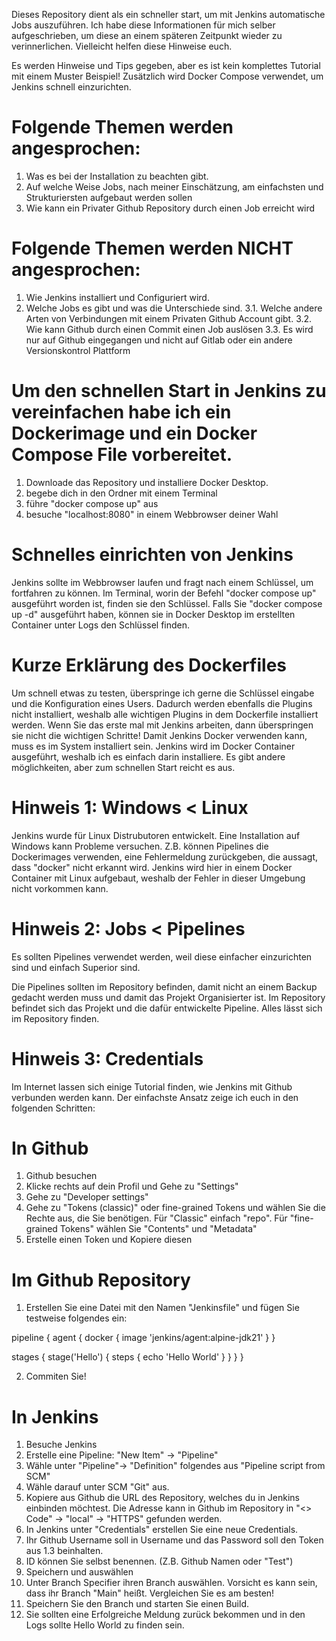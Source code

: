 Dieses Repository dient als ein schneller start, um mit Jenkins automatische Jobs auszuführen.
Ich habe diese Informationen für mich selber aufgeschrieben, um diese an einem späteren Zeitpunkt wieder zu verinnerlichen. 
Vielleicht helfen diese Hinweise euch.

Es werden Hinweise und Tips gegeben, aber es ist kein komplettes Tutorial mit einem Muster Beispiel! 
Zusätzlich wird Docker Compose verwendet, um Jenkins schnell einzurichten.

# Folgende Themen werden angesprochen:
1. Was es bei der Installation zu beachten gibt.
2. Auf welche Weise Jobs, nach meiner Einschätzung, am einfachsten und Strukturiersten aufgebaut werden sollen
3. Wie kann ein Privater Github Repository durch einen Job erreicht wird 

# Folgende Themen werden NICHT angesprochen:
1. Wie Jenkins installiert und Configuriert wird.
2. Welche Jobs es gibt und was die Unterschiede sind.
3.1. Welche andere Arten von Verbindungen mit einem Privaten Github Account gibt.
3.2. Wie kann Github durch einen Commit einen Job auslösen
3.3. Es wird nur auf Github eingegangen und nicht auf Gitlab oder ein andere Versionskontrol Plattform

# Um den schnellen Start in Jenkins zu vereinfachen habe ich ein Dockerimage und ein Docker Compose File vorbereitet.
1. Downloade das Repository und installiere Docker Desktop.
2. begebe dich in den Ordner mit einem Terminal
3. führe "docker compose up" aus
4. besuche "localhost:8080" in einem Webbrowser deiner Wahl

# Schnelles einrichten von Jenkins
Jenkins sollte im Webbrowser laufen und fragt nach einem Schlüssel, um fortfahren zu können. 
Im Terminal, worin der Befehl "docker compose up" ausgeführt worden ist, finden sie den Schlüssel.
Falls Sie "docker compose up -d" ausgeführt haben, können sie in Docker Desktop im erstellten Container unter Logs den Schlüssel finden.

# Kurze Erklärung des Dockerfiles
Um schnell etwas zu testen, überspringe ich gerne die Schlüssel eingabe und die Konfiguration eines Users.
Dadurch werden ebenfalls die Plugins nicht installiert, weshalb alle wichtigen Plugins in dem Dockerfile installiert werden.
Wenn Sie das erste mal mit Jenkins arbeiten, dann überspringen sie nicht die wichtigen Schritte!
Damit Jenkins Docker verwenden kann, muss es im System installiert sein. Jenkins wird im Docker Container ausgeführt, weshalb ich es einfach darin installiere. Es gibt andere möglichkeiten, aber zum schnellen Start reicht es aus.

# Hinweis 1: Windows < Linux
Jenkins wurde für Linux Distrubutoren entwickelt. 
Eine Installation auf Windows kann Probleme versuchen. Z.B. können Pipelines die Dockerimages verwenden, eine Fehlermeldung zurückgeben, die aussagt, dass "docker" nicht erkannt wird. 
Jenkins wird hier in einem Docker Container mit Linux aufgebaut, weshalb der Fehler in dieser Umgebung nicht vorkommen kann. 

# Hinweis 2: Jobs < Pipelines
Es sollten Pipelines verwendet werden, weil diese einfacher einzurichten sind und einfach Superior sind.

Die Pipelines sollten im Repository befinden, damit nicht an einem Backup gedacht werden muss und damit das Projekt Organisierter ist. 
Im Repository befindet sich das Projekt und die dafür entwickelte Pipeline.
Alles lässt sich im Repository finden.

# Hinweis 3: Credentials
Im Internet lassen sich einige Tutorial finden, wie Jenkins mit Github verbunden werden kann.
Der einfachste Ansatz zeige ich euch in den folgenden Schritten:
# In Github
1. Github besuchen
2. Klicke rechts auf dein Profil und Gehe zu "Settings"
3. Gehe zu "Developer settings"
4. Gehe zu "Tokens (classic)" oder fine-grained Tokens und wählen Sie die Rechte aus, die Sie benötigen. Für "Classic" einfach "repo". Für "fine-grained Tokens" wählen Sie "Contents" und "Metadata"
6. Erstelle einen Token und Kopiere diesen

# Im Github Repository
1. Erstellen Sie eine Datei mit den Namen "Jenkinsfile" und fügen Sie testweise folgendes ein:

pipeline {
  agent {
    docker {
      image 'jenkins/agent:alpine-jdk21'
    }
  }
  
  stages {
    stage('Hello') {
      steps {
        echo 'Hello World'
      }
    }
  }
}

2. Commiten Sie!

# In Jenkins
1. Besuche Jenkins
2. Erstelle eine Pipeline: "New Item" -> "Pipeline"
3. Wähle unter "Pipeline"-> "Definition" folgendes aus "Pipeline script from SCM"
4. Wähle darauf unter SCM "Git" aus.
5. Kopiere aus Github die URL des Repository, welches du in Jenkins einbinden möchtest.
  Die Adresse kann in Github im Repository in "<> Code" -> "local" -> "HTTPS" gefunden werden.
6. In Jenkins unter "Credentials" erstellen Sie eine neue Credentials.
7. Ihr Github Username soll in Username und das Password soll den Token aus 1.3 beinhalten.
8. ID können Sie selbst benennen. (Z.B. Github Namen oder "Test")
9. Speichern und auswählen
10. Unter Branch Specifier ihren Branch auswählen. Vorsicht es kann sein, dass ihr Branch "Main" heißt. Vergleichen Sie es am besten!
11. Speichern Sie den Branch und starten Sie einen Build.
12. Sie sollten eine Erfolgreiche Meldung zurück bekommen und in den Logs sollte Hello World zu finden sein.
